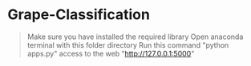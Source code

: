 # Grape-Classification

> Make sure you have installed the required library
> Open anaconda terminal with this folder directory
> Run this command "python apps.py"
> access to the web "http://127.0.0.1:5000"

